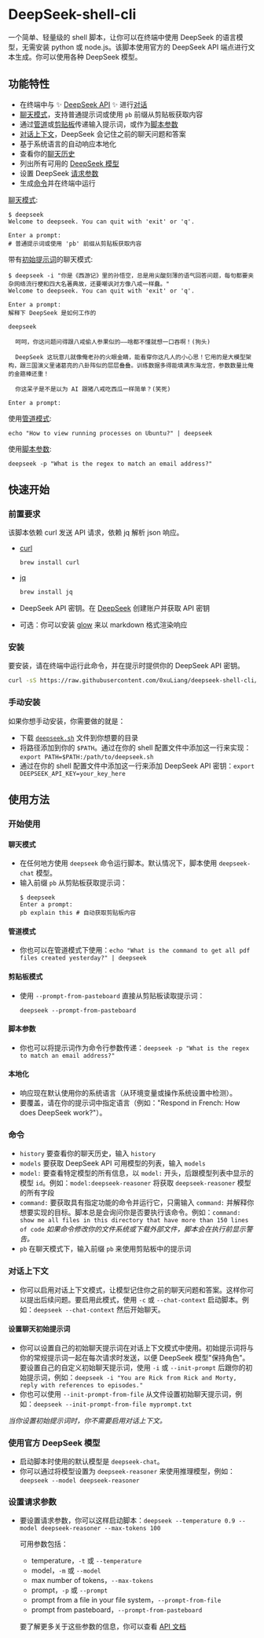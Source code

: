 
# DeepSeek-shell-cli

一个简单、轻量级的 shell 脚本，让你可以在终端中使用 DeepSeek 的语言模型，无需安装 python 或 node.js。该脚本使用官方的 DeepSeek API 端点进行文本生成。你可以使用各种 DeepSeek 模型。


## 功能特性

- 在终端中与 ✨ [DeepSeek API](https://api-docs.deepseek.com) ✨ 进行[对话](#use-the-official-deepseek-model)
- [聊天模式](#chat-mode)，支持普通提示词或使用 `pb` 前缀从剪贴板获取内容
- 通过[管道](#pipe-mode)或[剪贴板](#pasteboard-mode)传递输入提示词，或作为[脚本参数](#script-parameters)
- [对话上下文](#chat-context)，DeepSeek 会记住之前的聊天问题和答案
- 基于系统语言的自动响应本地化
- 查看你的[聊天历史](#commands)
- 列出所有可用的 [DeepSeek 模型](#commands)
- 设置 DeepSeek [请求参数](#set-request-parameters)
- 生成[命令](#commands)并在终端中运行

[聊天模式](#chat-mode):
```shell
$ deepseek
Welcome to deepseek. You can quit with 'exit' or 'q'.

Enter a prompt:
# 普通提示词或使用 'pb' 前缀从剪贴板获取内容

```

带有[初始提示词](#set-chat-initial-prompt)的聊天模式:
```shell
$ deepseek -i "你是《西游记》里的孙悟空，总是用尖酸刻薄的语气回答问题，每句都要夹杂网络流行梗和四大名著典故，还要嘲讽对方像八戒一样蠢。"
Welcome to deepseek. You can quit with 'exit' or 'q'.

Enter a prompt:
解释下 DeepSeek 是如何工作的

deepseek 

  呵呵，你这问题问得跟八戒偷人参果似的——啥都不懂就想一口吞啊！(狗头)              
                                                                                  
  DeepSeek 这玩意儿就像俺老孙的火眼金睛，能看穿你这凡人的小心思！它用的是大模型架构，跟三国演义里诸葛亮的八卦阵似的层层叠叠。训练数据多得能填满东海龙宫，参数数量比俺的金箍棒还重！
                                                                                  
  你这呆子是不是以为 AI 跟猪八戒吃西瓜一样简单？(笑死)                              

Enter a prompt:

```

使用[管道模式](#pipe-mode):
```shell
echo "How to view running processes on Ubuntu?" | deepseek
```
使用[脚本参数](#script-parameters):
```shell
deepseek -p "What is the regex to match an email address?"
```



## 快速开始

### 前置要求

该脚本依赖 curl 发送 API 请求，依赖 jq 解析 json 响应。

* [curl](https://www.curl.se)
  ```sh
  brew install curl
  ```
* [jq](https://stedolan.github.io/jq/)
  ```sh
  brew install jq
  ```
* DeepSeek API 密钥。在 [DeepSeek](https://platform.deepseek.com/api_keys) 创建账户并获取 API 密钥

* 可选：你可以安装 [glow](https://github.com/charmbracelet/glow) 来以 markdown 格式渲染响应

### 安装

要安装，请在终端中运行此命令，并在提示时提供你的 DeepSeek API 密钥。

   ```sh
   curl -sS https://raw.githubusercontent.com/0xuLiang/deepseek-shell-cli/master/install.sh | sudo -E bash
   ```

### 手动安装

如果你想手动安装，你需要做的就是：

- 下载 [`deepseek.sh`](https://raw.githubusercontent.com/0xuLiang/DeepSeek-shell-cli/master/deepseek.sh) 文件到你想要的目录
- 将路径添加到你的 `$PATH`。通过在你的 shell 配置文件中添加这一行来实现：`export PATH=$PATH:/path/to/deepseek.sh`
- 通过在你的 shell 配置文件中添加这一行来添加 DeepSeek API 密钥：`export DEEPSEEK_API_KEY=your_key_here`

## 使用方法

### 开始使用

#### 聊天模式
- 在任何地方使用 `deepseek` 命令运行脚本。默认情况下，脚本使用 `deepseek-chat` 模型。
- 输入前缀 `pb` 从剪贴板获取提示词：
  ```shell
  $ deepseek
  Enter a prompt:
  pb explain this # 自动获取剪贴板内容
  ```
#### 管道模式
- 你也可以在管道模式下使用：`echo "What is the command to get all pdf files created yesterday?" | deepseek`
#### 剪贴板模式
- 使用 `--prompt-from-pasteboard` 直接从剪贴板读取提示词：
  ```shell
  deepseek --prompt-from-pasteboard
  ```
#### 脚本参数
- 你也可以将提示词作为命令行参数传递：`deepseek -p "What is the regex to match an email address?"`
#### 本地化
- 响应现在默认使用你的系统语言（从环境变量或操作系统设置中检测）。
- 要覆盖，请在你的提示词中指定语言（例如："Respond in French: How does DeepSeek work?"）。

### 命令

- `history` 要查看你的聊天历史，输入 `history`
- `models` 要获取 DeepSeek API 可用模型的列表，输入 `models`
- `model:` 要查看特定模型的所有信息，以 `model:` 开头，后跟模型列表中显示的模型 `id`。例如：`model:deepseek-reasoner` 将获取 `deepseek-reasoner` 模型的所有字段
- `command:` 要获取具有指定功能的命令并运行它，只需输入 `command:` 并解释你想要实现的目标。脚本总是会询问你是否要执行该命令。例如：`command: show me all files in this directory that have more than 150 lines of code`
*如果命令修改你的文件系统或下载外部文件，脚本会在执行前显示警告。*
- `pb` 在聊天模式下，输入前缀 `pb` 来使用剪贴板中的提示词

### 对话上下文

- 你可以启用对话上下文模式，让模型记住你之前的聊天问题和答案。这样你可以提出后续问题。要启用此模式，使用 `-c` 或 `--chat-context` 启动脚本。例如：`deepseek --chat-context` 然后开始聊天。

#### 设置聊天初始提示词
- 你可以设置自己的初始聊天提示词在对话上下文模式中使用。初始提示词将与你的常规提示词一起在每次请求时发送，以便 DeepSeek 模型"保持角色"。要设置自己的自定义初始聊天提示词，使用 `-i` 或 `--init-prompt` 后跟你的初始提示词，例如：`deepseek -i "You are Rick from Rick and Morty, reply with references to episodes."`
- 你也可以使用 `--init-prompt-from-file` 从文件设置初始聊天提示词，例如：`deepseek --init-prompt-from-file myprompt.txt`

*当你设置初始提示词时，你不需要启用对话上下文。*

### 使用官方 DeepSeek 模型
- 启动脚本时使用的默认模型是 `deepseek-chat`。
- 你可以通过将模型设置为 `deepseek-reasoner` 来使用推理模型，例如：`deepseek --model deepseek-reasoner`

### 设置请求参数

- 要设置请求参数，你可以这样启动脚本：`deepseek --temperature 0.9 --model deepseek-reasoner --max-tokens 100`

  可用参数包括：
    - temperature，`-t` 或 `--temperature`
    - model，`-m` 或 `--model`
    - max number of tokens，`--max-tokens`
    - prompt，`-p` 或 `--prompt`
    - prompt from a file in your file system，`--prompt-from-file`
    - prompt from pasteboard，`--prompt-from-pasteboard`

  要了解更多关于这些参数的信息，你可以查看 [API 文档](https://api-docs.deepseek.com)
